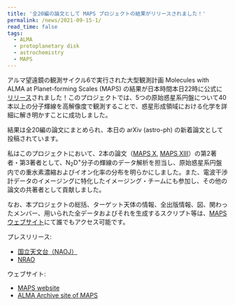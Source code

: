 ```yaml
---
title: '全20編の論文として MAPS プロジェクトの結果がリリースされました！'
permalink: /news/2021-09-15-1/
read_time: false
tags:
  - ALMA
  - protoplanetary disk
  - astrochemistry
  - MAPS
---
```


アルマ望遠鏡の観測サイクル6で実行された大型観測計画 Molecules with ALMA at Planet-forming Scales (MAPS) の結果が日本時間本日22時に公式に[リリース](https://alma-telescope.jp/news/press/maps-202109)されました！このプロジェクトでは、5つの原始惑星系円盤について40本以上の分子輝線を高解像度で観測することで、惑星形成領域における化学を詳細に解き明かすことに成功しました。

結果は全20編の論文にまとめられ、本日の arXiv (astro-ph) の新着論文として投稿されています。

私はこのプロジェクトにおいて、2本の論文（[MAPS X](https://arxiv.org/abs/2109.06462), [MAPS XIII](https://arxiv.org/abs/2109.06419)）の第2著者・第3著者として、N<sub>2</sub>D<sup>+</sup>分子の輝線のデータ解析を担当し、原始惑星系円盤内での重水素濃縮およびイオン化率の分布を明らかにしました。また、電波干渉計データのイメージングに特化したイメージング・チームにも参加し、その他の論文の共著者として貢献しました。

なお、本プロジェクトの総括、ターゲット天体の情報、全出版情報、図、関わったメンバー、用いられた全データおよびそれを生成するスクリプト等は、[MAPSウェブサイト](http://alma-maps.info/)にて誰でもアクセス可能です。


プレスリリース:
- [国立天文台（NAOJ）](https://alma-telescope.jp/news/press/maps-202109)
- [NRAO](https://public.nrao.edu/news/alma-reveals-carbon-rich-organic-birth-environments-of-planets/)

ウェブサイト:
- [MAPS website](http://alma-maps.info/)
- [ALMA Archive site of MAPS](https://almascience.nrao.edu/alma-data/lp/MAPS)
